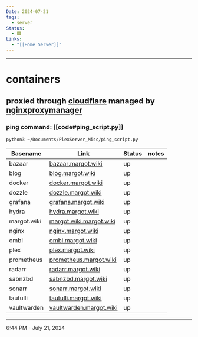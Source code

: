 ```yaml
---
Date: 2024-07-21
tags:
  - server
Status:
  - 🟩
Links:
  - "[[Home Server]]"
---
```

- - -
# containers
## proxied through [cloudflare](https://dash.cloudflare.com/948b4390464b2bc2a1ecec6c61e2837d/margot.wiki/dns/records) managed by [nginxproxymanager](https://nginx.margot.wiki) 

### ping command: [[code#ping_script.py]]
```
python3 ~/Documents/PlexServer_Misc/ping_script.py
```

| Basename    | Link                                                      | Status | notes |
| ----------- | --------------------------------------------------------- | ------ | ----- |
| bazaar      | [bazaar.margot.wiki](http://bazaar.margot.wiki)           | up     |       |
| blog        | [blog.margot.wiki](http://blog.margot.wiki)               | up     |       |
| docker      | [docker.margot.wiki](http://docker.margot.wiki)           | up     |       |
| dozzle      | [dozzle.margot.wiki](http://dozzle.margot.wiki)           | up     |       |
| grafana     | [grafana.margot.wiki](http://grafana.margot.wiki)         | up     |       |
| hydra       | [hydra.margot.wiki](http://hydra.margot.wiki)             | up     |       |
| margot.wiki | [margot.wiki.margot.wiki](http://margot.wiki.margot.wiki) | up     |       |
| nginx       | [nginx.margot.wiki](http://nginx.margot.wiki)             | up     |       |
| ombi        | [ombi.margot.wiki](http://ombi.margot.wiki)               | up     |       |
| plex        | [plex.margot.wiki](http://plex.margot.wiki)               | up     |       |
| prometheus  | [prometheus.margot.wiki](http://prometheus.margot.wiki)   | up     |       |
| radarr      | [radarr.margot.wiki](http://radarr.margot.wiki)           | up     |       |
| sabnzbd     | [sabnzbd.margot.wiki](http://sabnzbd.margot.wiki)         | up     |       |
| sonarr      | [sonarr.margot.wiki](http://sonarr.margot.wiki)           | up     |       |
| tautulli    | [tautulli.margot.wiki](http://tautulli.margot.wiki)       | up     |       |
| vaultwarden | [vaultwarden.margot.wiki](http://vaultwarden.margot.wiki) | up     |       |
- - -
6:44 PM - July 21, 2024